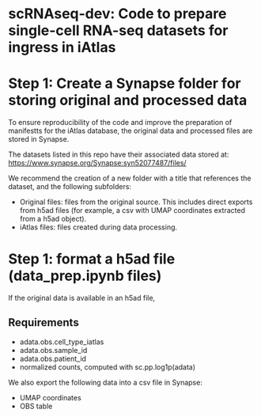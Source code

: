# scRNAseq-dev: Code to prepare single-cell RNA-seq datasets for ingress in iAtlas


# Step 1: Create a Synapse folder for storing original and processed data

To ensure reproducibility of the code and improve the preparation of manifestts for the iAtlas database, the original data and processed files are stored in Synapse.

The datasets listed in this repo have their associated data stored at: https://www.synapse.org/Synapse:syn52077487/files/

We recommend the creation of a new folder with a title that references the dataset, and the following subfolders:
- Original files: files from the original source. This includes direct exports from h5ad files (for example, a csv with UMAP coordinates extracted from a h5ad object).
- iAtlas files: files created during data processing.


# Step 1: format a h5ad file (data_prep.ipynb files)

If the original data is available in an h5ad file, 

## Requirements
- adata.obs.cell_type_iatlas 
- adata.obs.sample_id
- adata.obs.patient_id
- normalized counts, computed with sc.pp.log1p(adata)

We also export the following data into a csv file in Synapse:
- UMAP coordinates
- OBS table


